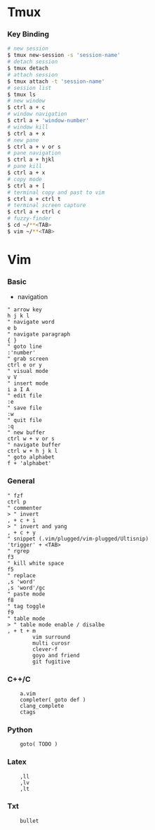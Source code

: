 # Tmux
### Key Binding
```sh
# new session
$ tmux new-session -s 'session-name'
# detach session
$ tmux detach
# attach session
$ tmux attach -t 'session-name'
# session list
$ tmux ls
# new window
$ ctrl a + c
# window navigation
$ ctrl a + 'window-number'
# window kill
$ ctrl a + x
# new pane
$ ctrl a + v or s
# pane navigation
$ ctrl a + hjkl
# pane kill
$ ctrl a + x
# copy mode
$ ctrl a + [
# terminal copy and past to vim
$ ctrl a + ctrl t
# terminal screen capture
$ ctrl a + ctrl c
# fuzzy-finder
$ cd ~/**<TAB>
$ vim ~/**<TAB>
```
# Vim
### Basic
- navigation
```vim 
" arrow key
h j k l
" navigate word
e b 
" navigate paragraph
{ }
" goto line
:'number'
" grab screen
ctrl e or y
" visual mode
v V
" insert mode
i a I A
" edit file
:e
" save file
:w
" quit file
:q
" new buffer
ctrl w + v or s
" navigate buffer
ctrl w + h j k l
" goto alphabet
f + 'alphabet'
```

### General
```vim
" fzf
ctrl p
" commenter
> " invert
, + c + i 
> " invert and yang
, + c + y
" snippet (.vim/plugged/vim-plugged/Ultisnip)
'trigger' + <TAB>
" rgrep
f3
" kill white space
f5
" replace
,s 'word'
,s 'word'/gc
" paste mode
f8
" tag toggle
f9
" table mode
> " table mode enable / disalbe
, + t + m
        vim surround
        multi curosr
        clever-f
        goyo and friend
        git fugitive
```
### C++/C
        a.vim
        completer( goto def )
        clang_complete
        ctags

### Python
        goto( TODO )

### Latex
        ,ll
        ,lv
        ,lt

### Txt
        bullet

